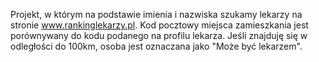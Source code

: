 Projekt, w którym na podstawie imienia i nazwiska szukamy lekarzy na stronie www.rankinglekarzy.pl. Kod pocztowy miejsca zamieszkania jest porównywany do kodu podanego na profilu lekarza. Jeśli znajduję się w odległości do 100km, osoba jest oznaczana jako "Może być lekarzem".
